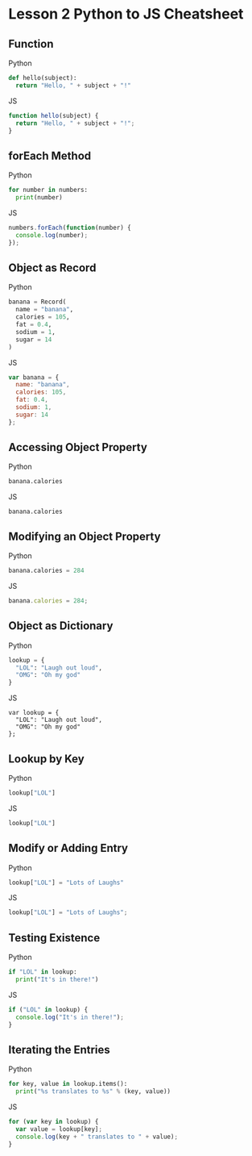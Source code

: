 # Lesson 2 Python to JS Cheatsheet

## Function

Python
```python
def hello(subject):
  return "Hello, " + subject + "!"
```

JS
```js
function hello(subject) {
  return "Hello, " + subject + "!";
}
```

## forEach Method

Python
```python
for number in numbers:
  print(number)
```

JS
```js
numbers.forEach(function(number) {
  console.log(number);
});
```

## Object as Record

Python
```python
banana = Record(
  name = "banana",
  calories = 105,
  fat = 0.4,
  sodium = 1,
  sugar = 14
)
```

JS
```js
var banana = {
  name: "banana",
  calories: 105,
  fat: 0.4,
  sodium: 1,
  sugar: 14
};
```

## Accessing Object Property

Python
```python
banana.calories
```

JS
```JS
banana.calories
```

## Modifying an Object Property

Python
```python
banana.calories = 284
```

JS
```js
banana.calories = 284;
```

## Object as Dictionary

Python
```python
lookup = {
  "LOL": "Laugh out loud",
  "OMG": "Oh my god"
}
```

JS
```JS
var lookup = {
  "LOL": "Laugh out loud",
  "OMG": "Oh my god"
};
```

## Lookup by Key

Python
```python
lookup["LOL"]
```

JS
```js
lookup["LOL"]
```

## Modify or Adding Entry

Python
```python
lookup["LOL"] = "Lots of Laughs"
```

JS
```js
lookup["LOL"] = "Lots of Laughs";
```

## Testing Existence

Python
```python
if "LOL" in lookup:
  print("It's in there!")
```

JS
```js
if ("LOL" in lookup) {
  console.log("It's in there!");
}
```

## Iterating the Entries

Python
```python
for key, value in lookup.items():
  print("%s translates to %s" % (key, value))
```

JS
```js
for (var key in lookup) {
  var value = lookup[key];
  console.log(key + " translates to " + value);
}
```
